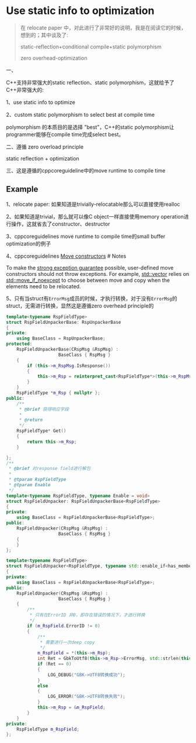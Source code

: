 # Use static info to optimization

> 在 relocate paper 中，对此进行了非常好的说明，我是在阅读它的时候，想到的；其中谈及了:
>
> static-reflection+conditional compile+static polymorphism
>
> zero overhead-optimization
>
> 

一、

C++支持非常强大的static reflection、static polymorphism，这就给予了C++非常强大的:

1、use static info to optimize

2、custom static polymorphism to select best at compile time

polymorphism 的本质目的是选择 "best"，C++的static polymorphism让programmer能够在compile time完成select best。

二、遵循 zero overload principle

static reflection + optimization

三、这是遵循的cppcoreguideline中的move runtime to compile time



## Example

1、relocate paper: 如果知道是trivially-relocatable那么可以直接使用realloc

2、如果知道是trivial，那么就可以像C object一样直接使用memory operation进行操作，这就省去了constructor、destructor

3、cppcoreguidelines move runtime to compile time的small buffer optimization的例子

4、cppcoreguidelines [Move constructors](https://en.cppreference.com/w/cpp/language/move_constructor) # Notes

To make the [strong exception guarantee](https://en.cppreference.com/w/cpp/language/exceptions#Exception_safety) possible, user-defined move constructors should not throw exceptions. For example, [std::vector](https://en.cppreference.com/w/cpp/container/vector) relies on [std::move_if_noexcept](https://en.cppreference.com/w/cpp/utility/move_if_noexcept) to choose between move and copy when the elements need to be relocated.

5、只有当struct有`ErrorMsg`成员的时候，才执行转换，对于没有`ErrorMsg`的struct，无需进行转换，显然这是遵循zero overhead principle的

```C++
template<typename RspFieldType>
struct RspFieldUnpackerBase: RspUnpackerBase
{
private:
	using BaseClass = RspUnpackerBase;
protected:
	RspFieldUnpackerBase(CRspMsg &RspMsg) :
					BaseClass { RspMsg }
	{
		if (this->m_RspMsg.IsResponse()) 
		{
			this->m_Rsp = reinterpret_cast<RspFieldType*>(this->m_RspMsg.m_lpMsgReader->GetBizFixed());
		}
	}
	RspFieldType *m_Rsp { nullptr };
public:
	/**
	 * @brief 获得响应字段
	 *
	 * @return
	 */
	RspFieldType* Get()
	{
		return this->m_Rsp;
	}

};
/**
 * @brief 对response field进行解包
 *
 * @tparam RspFieldType
 * @tparam Enable
 */
template<typename RspFieldType, typename Enable = void>
struct RspFieldUnpacker: RspFieldUnpackerBase<RspFieldType>
{
private:
	using BaseClass = RspFieldUnpackerBase<RspFieldType>;
public:
	RspFieldUnpacker(CRspMsg &RspMsg) :
					BaseClass { RspMsg }
	{
	}
};

template<typename RspFieldType>
struct RspFieldUnpacker<RspFieldType, typename std::enable_if<has_member_ErrorMsg<RspFieldType>::value && has_member_ErrorID<RspFieldType>::value>::type> : virtual RspFieldUnpackerBase<RspFieldType>
{
private:
	using BaseClass = RspFieldUnpackerBase<RspFieldType>;
public:
	RspFieldUnpacker(CRspMsg &RspMsg) :
					BaseClass { RspMsg }
	{
		/**
		 * 只有在ErrorID 非0，即存在错误的情况下，才进行转换
		 */
		if (m_RspField.ErrorID != 0)
		{
			/**
			 * 需要进行一次deep copy
			 */
			m_RspField = *(this->m_Rsp);
			int Ret = GbkToUtf8(this->m_Rsp->ErrorMsg, std::strlen(this->m_Rsp->ErrorMsg), m_RspField.ErrorMsg, sizeof(m_RspField.ErrorMsg));
			if (Ret == 0)
			{
				LOG_DEBUG("GBK->UTF8转换成功");
			}
			else
			{
				LOG_ERROR("GBK->UTF8转换失败");
			}
			this->m_Rsp = &m_RspField;
		}
	}
private:
	RspFieldType m_RspField;
};

```



